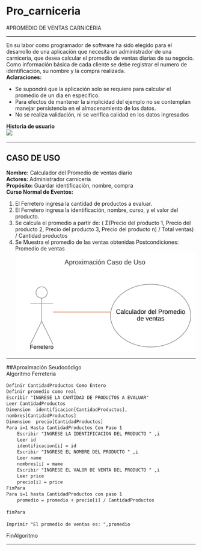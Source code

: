# Pro_carniceria
#PROMEDIO DE VENTAS CARNICERIA
***
 En su labor como programador de software ha sido elegido para el desarrollo de una aplicación que necesita un administrador de una carniceria, que desea calcular el promedio de ventas diarias de su negocio. Como información básica de cada cliente se debe registrar el numero de identificación, su nombre y la compra realizada.
\
**Aclaraciones:**
+ Se supondrá que la aplicación solo se requiere para calcular el promedio de un dia en especifico. 
+ Para efectos de mantener la simplicidad del ejemplo no se contemplan manejar persistencia en el almacenamiento de los datos. 
+ No se realiza validación, ni se verifica calidad en los datos ingresados 

**Historia de usuario**
\
![](https://github.com/jjlo21/Pro_carniceria/blob/main/2023-06-15%20(6).png?raw=true)

***
## CASO DE USO

**Nombre:** Calculador del Promedio de ventas diario
\
**Actores:** Administrador carniceria
\
**Propósito:** Guardar identificación, nombre, compra
\
**Curso Normal de Eventos:**
1. El Ferretero ingresa la cantidad de productos a evaluar.
2. El Ferretero ingresa la identificación, nombre, curso, y el valor del producto.
3. Se calcula el promedio a partir de:
( Σ(Precio del producto 1, Precio del producto 2, Precio del producto 3, Precio del producto n) / Total ventas) / Cantidad productos
4. Se Muestra el promedio de las ventas obtenidas
Postcondiciones: Promedio de ventas 
![](https://github.com/Deison12/Taller1.github.io/blob/f6ab787bf3e6a6cad4f5ac1c25dde117bc776b9e/Diagrama%20en%20blanco.png)

***
##Aproximación Seudocódigo
\
 Algoritmo Ferreteria
 
	Definir CantidadProductos Como Entero
	Definir promedio como real
	Escribir "INGRESE LA CANTIDAD DE PRODUCTOS A EVALUAR"
	Leer CantidadProductos
	Dimension  identificacion[CantidadProductos], nombres[CantidadProductos]
	Dimension  precio[CantidadProductos]		
	Para i=1 Hasta CantidadProductos Con Paso 1
		Escribir "INGRESE LA IDENTIFICACION DEL PRODUCTO " ,i
		Leer id
		identificacion[i] = id
		Escribir "INGRESE EL NOMBRE DEL PRODUCTO " ,i
		Leer name
		nombres[i] = mame
		Escribir "INGRESE EL VALOR DE VENTA DEL PRODUCTO " ,i
		Leer price
		precio[i] = price
	FinPara
	Para i=1 hasta CantidadProductos con paso 1
		promedio = promedio + precio[i] / CantidadProductos
				
	finPara
	
	Imprimir "El promedio de ventas es: ",promedio	
FinAlgoritmo
***


